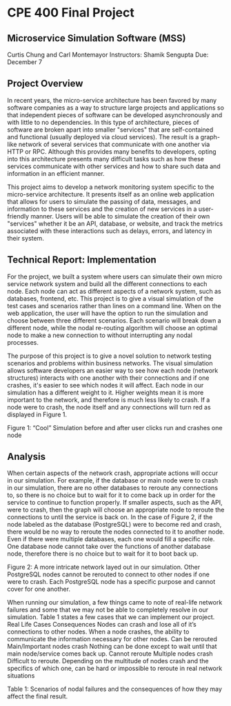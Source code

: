 # CPE 400 Final Project

## Microservice Simulation Software (MSS)

Curtis Chung and Carl Montemayor
Instructors: Shamik Sengupta
Due: December 7

## Project Overview

In recent years, the micro-service architecture has been favored by many software companies as a way to structure large projects and applications so that independent pieces of software can be developed asynchronously and with little to no dependencies. In this type of architecture, pieces of software are broken apart into smaller "services" that are self-contained and functional (usually deployed via cloud services). The result is a graph-like network of several services that communicate with one another via HTTP or RPC. Although this provides many benefits to developers, opting into this architecture presents many difficult tasks such as how these services communicate with other services and how to share such data and information in an efficient manner.

This project aims to develop a network monitoring system specific to the micro-service architecture. It presents itself as an online web application that allows for users to simulate the passing of data, messages, and information to these services and the creation of new services in a user-friendly manner. Users will be able to simulate the creation of their own "services" whether it be an API, database, or website, and track the metrics associated with these interactions such as delays, errors, and latency in their system.

## Technical Report: Implementation

For the project, we built a system where users can simulate their own micro service network system and build all the different connections to each node. Each node can act as different aspects of a network system, such as databases, frontend, etc. This project is to give a visual simulation of the test cases and scenarios rather than lines on a command line. When on the web application, the user will have the option to run the simulation and choose between three different scenarios. Each scenario will break down a different node, while the nodal re-routing algorithm will choose an optimal node to make a new connection to without interrupting any nodal processes.

The purpose of this project is to give a novel solution to network testing scenarios and problems within business networks. The visual simulation allows software developers an easier way to see how each node (network structures) interacts with one another with their connections and if one crashes, it's easier to see which nodes it will affect. Each node in our simulation has a different weight to it. Higher weights mean it is more important to the network, and therefore is much less likely to crash. If a node were to crash, the node itself and any connections will turn red as displayed in Figure 1.

Figure 1: “Cool” Simulation before and after user clicks run and crashes one node

## Analysis

When certain aspects of the network crash, appropriate actions will occur in our simulation. For example, if the database or main node were to crash in our simulation, there are no other databases to reroute any connections to, so there is no choice but to wait for it to come back up in order for the service to continue to function properly. If smaller aspects, such as the API, were to crash, then the graph will choose an appropriate node to reroute the connections to until the service is back on. In the case of Figure 2, if the node labeled as the database (PostgreSQL) were to become red and crash, there would be no way to reroute the nodes connected to it to another node. Even if there were multiple databases, each one would fill a specific role. One database node cannot take over the functions of another database node, therefore there is no choice but to wait for it to boot back up.

Figure 2: A more intricate network layed out in our simulation. Other PostgreSQL nodes cannot be rerouted to connect to other nodes if one were to crash. Each PostgreSQL node has a specific purpose and cannot cover for one another.

When running our simulation, a few things came to note of real-life network failures and some that we may not be able to completely resolve in our simulation. Table 1 states a few cases that we can implement our project.
Real Life Cases
Consequences
Nodes can crash and lose all of it’s connections to other nodes.
When a node crashes, the ability to communicate the information necessary for other nodes. Can be rerouted
Main/Important nodes crash
Nothing can be done except to wait until that main node/service comes back up. Cannot reroute
Multiple nodes crash
Difficult to reroute. Depending on the multitude of nodes crash and the specifics of which one, can be hard or impossible to reroute in real network situations

Table 1: Scenarios of nodal failures and the consequences of how they may affect the final result.

